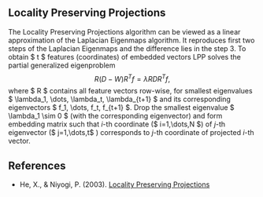 Locality Preserving Projections
-------------------------------

The Locality Preserving Projections algorithm can be viewed as a linear approximation of the 
Laplacian Eigenmaps algorithm. It reproduces first two steps of the Laplacian Eigenmaps and 
the difference lies in the step 3. To obtain $ t $ features (coordinates) of embedded vectors 
LPP solves the partial generalized eigenproblem 
$$ R (D-W) R^{T} f = \lambda R D R^{T} f, $$
where $ R $ contains all feature vectors row-wise, for smallest eigenvalues
$ \lambda\_1, \dots, \lambda\_t, \lambda\_{t+1} $ and its corresponding 
eigenvectors $ f\_1, \dots, f\_t, f\_{t+1} $. Drop the smallest eigenvalue $ \lambda\_1 \sim 0 $ 
(with the corresponding eigenvector) and form embedding matrix such that $i$-th coordinate 
($ i=1,\dots,N $) of $j$-th eigenvector ($ j=1,\dots,t$ ) corresponds to 
$j$-th coordinate of projected $i$-th vector.

References
----------

* He, X., & Niyogi, P. (2003). 
  [Locality Preserving Projections](http://citeseerx.ist.psu.edu/viewdoc/download?doi=10.1.1.85.7147&rep=rep1&type=pdf)

